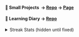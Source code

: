 
#### 🔬 Small Projects&nbsp;&nbsp;-> [Repo](https://github.com/Kr33L/small-projects) -> [Page](https://kr33l.github.io/small-projects/) 
#### 📘 Learning Diary -> [Repo](https://github.com/Kr33L/learning-diary/)


<details>
  <summary>Streak Stats (hidden until fixed)</summary>
<p align="center"> 
  <img src="https://my-streakstats.herokuapp.com?user=Kr33L&theme=github-dark&hide_border=true&border_radius=45&width=120" />
</p>
  </details>

